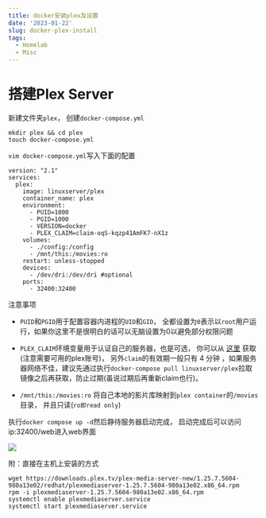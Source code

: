 ```yaml
---
title: docker安装plex及设置
date: '2023-01-22'
slug: docker-plex-install
tags:
  - Homelab
  - Misc
---
```


# 搭建Plex Server
新建文件夹`plex`， 创建`docker-compose.yml`
```shell
mkdir plex && cd plex
touch docker-compose.yml
```
`vim docker-compose.yml`写入下面的配置

```
version: "2.1"
services:
  plex:
    image: linuxserver/plex
    container_name: plex
    environment:
      - PUID=1000
      - PGID=1000
      - VERSION=docker
      - PLEX_CLAIM=claim-oqS-kqzp41AmFK7-nX1z
    volumes:
      - ./config:/config
      - /mnt/this:/movies:ro
    restart: unless-stopped
    devices:
      - /dev/dri:/dev/dri #optional
    ports:
      - 32400:32400
```
注意事项
- `PUID`和`PGID`用于配置容器内进程的`UID`和`GID`， 全都设置为`0`表示以`root`用户运行，如果你这里不是很明白的话可以无脑设置为0以避免部分权限问题

- `PLEX_CLAIM`环境变量用于认证自己的服务器，也是可选， 你可以从 [这里](https://www.plex.tv/claim/) 获取(注意需要可用的plex账号)， 另外`claim`的有效期一般只有 4 分钟 ，如果服务器网络不佳，建议先通过执行`docker-compose pull linuxserver/plex`拉取镜像之后再获取，防止过期(虽说过期后再重新claim也行)。

- `/mnt/this:/movies:ro` 将自己本地的影片库映射到`plex container`的`/movies`目录， 并且只读(`ro即read only`)

执行`docker compose up -d`然后静待服务器启动完成， 启动完成后可以访问ip:32400/web进入web界面

![](https://blog-oss-1252232218.cos.ap-beijing.myqcloud.com/fix-dir/star5o/Desktop/2023/01/22/23-15-56-9a5a9608093b5a260007e061b75b823b-96e924.png)


附：直接在主机上安装的方式
```
wget https://downloads.plex.tv/plex-media-server-new/1.25.7.5604-980a13e02/redhat/plexmediaserver-1.25.7.5604-980a13e02.x86_64.rpm
rpm -i plexmediaserver-1.25.7.5604-980a13e02.x86_64.rpm
systemctl enable plexmediaserver.service
systemctl start plexmediaserver.service
```